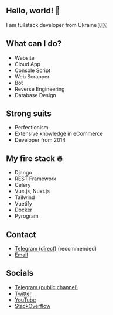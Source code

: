 ## Hello, world! 👋

I am fullstack developer from Ukraine 🇺🇦

## What can I do?

- Website
- Cloud App
- Console Script
- Web Scrapper
- Bot
- Reverse Engineering
- Database Design

## Strong suits

- Perfectionism
- Extensive knowledge in eCommerce
- Developer from 2014

## My fire stack 🔥

- Django
- REST Framework
- Celery
- Vue.js, Nuxt.js
- Tailwind
- Vuetify
- Docker
- Pyrogram

## Contact
- [Telegram (direct)](https://t.me/iml_user) (recommended)
- [Email](mailto:element100500@gmail.com)

## Socials

- [Telegram (public channel)](https://t.me/iml_ua)
- [Twitter](https://twitter.com/iml_ua)
- [YouTube](https://www.youtube.com/channel/UCOkjmNDS-SGz-Ia9S3VlqcA)
- [StackOverflow](https://stackoverflow.com/users/7213452)
